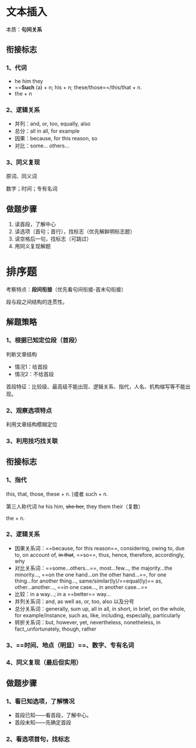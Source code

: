 # 文本插入

本质：**句间关系** 

## 衔接标志

### 1、代词

* he	him	they
* ==**Such** (a) + n; his + n; these/those==/this/that + n.
* the + n

### 2、逻辑关系

* 并列：and, or, too, equally, also
* 总分：all in all, for example
* 因果：because, for this reason, so
* 对比：some... others...

### 3、同义复现

原词、同义词

数字；时间；专有名词

## 做题步骤

1. 读首段，了解中心
2. 读选项（首句；首行），找标志（优先解鲜明标志题）
3. 读空格后一句，找标志（可跳过）
4. 用同义复现解题

# 排序题

考察特点：**段间衔接**（优先看句间衔接-首末句衔接）

段与段之间结构的连贯性。

## 解题策略

### 1、根据已知定位段（首段）

判断文章结构

* 情况1：给首段
* 情况2：不给首段

首段特征：比较级、最高级不能出现、逻辑关系、指代，人名、机构缩写等不能出现。

### 2、观察选项特点

利用文章结构模糊定位

### 3、利用技巧找关联

## 衔接标志

### 1、指代

this, that, those, these + n. )或者 such + n.

第三人称代词 he his him, <del>she her</del>, they them their（复数）

the + n.

### 2、逻辑关系

* 因果关系词：==because, for this reason==, considering, owing to, due to, on account of, <del>in that</del>, ==so==, thus, hence, therefore, accordingly, why
* 对比关系词：==some...others...==, most...few..., the majority...the minority..., ==on the one hand...on the other hand...==, for one thing...for another thing..., same/similar(ly)/==equal(ly)== as, other...another..., ==in one case..., in another case...==
* 比较：in a way...; in a ==better== way...
* 并列关系词：and, as well as, or, too, also 以及分号
* 总分关系词：generally, sum up, all in all, in short, in brief, on the whole, for example/instance, such as, like, including, especially, particularly
* 转折关系词：but, however, yet, nevertheless, nonetheless, in fact,,unfortunately, though, rather

### 3、==时间、地点（明显）==、数字、专有名词

### 4、同义复现（最后但实用）

## 做题步骤

### 1、看已知选项，了解情况

* 首段已知——看首段，了解中心。
* 首段未知——先确定首段

### 2、看选项首句，找标志

